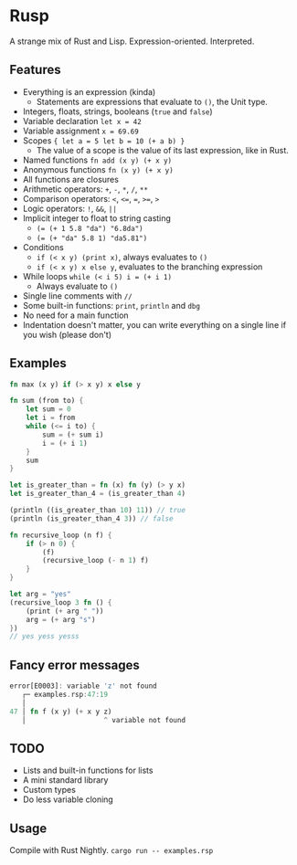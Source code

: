 # Rusp
A strange mix of Rust and Lisp. Expression-oriented. Interpreted.

## Features
- Everything is an expression (kinda)
  - Statements are expressions that evaluate to `()`, the Unit type.
- Integers, floats, strings, booleans (`true` and `false`)
- Variable declaration `let x = 42`
- Variable assignment `x = 69.69`
- Scopes `{ let a = 5 let b = 10 (+ a b) }`
  - The value of a scope is the value of its last expression, like in Rust.
- Named functions `fn add (x y) (+ x y)`
- Anonymous functions `fn (x y) (+ x y)`
- All functions are closures
- Arithmetic operators: `+`, `-`, `*`, `/`, `**`
- Comparison operators: `<`, `<=`, `=`, `>=`, `>`
- Logic operators: `!`, `&&`, `||`
- Implicit integer to float to string casting
  - `(= (+ 1 5.8 "da") "6.8da")`
  - `(= (+ "da" 5.8 1) "da5.81")`
- Conditions
  - `if (< x y) (print x)`, always evaluates to `()`
  - `if (< x y) x else y`, evaluates to the branching expression
- While loops `while (< i 5) i = (+ i 1)`
  - Always evaluate to `()`
- Single line comments with `//`
- Some built-in functions: `print`, `println` and `dbg`
- No need for a main function
- Indentation doesn't matter, you can write everything on a single line if you wish (please don't)

## Examples
```rust
fn max (x y) if (> x y) x else y

fn sum (from to) {
    let sum = 0
    let i = from
    while (<= i to) {
        sum = (+ sum i)
        i = (+ i 1)
    }
    sum
}

let is_greater_than = fn (x) fn (y) (> y x)
let is_greater_than_4 = (is_greater_than 4)

(println ((is_greater_than 10) 11)) // true
(println (is_greater_than_4 3)) // false

fn recursive_loop (n f) {
    if (> n 0) {
        (f)
        (recursive_loop (- n 1) f)
    }
}

let arg = "yes"
(recursive_loop 3 fn () {
    (print (+ arg " "))
    arg = (+ arg "s")
})
// yes yess yesss
```

## Fancy error messages
```rust
error[E0003]: variable 'z' not found
   ┌─ examples.rsp:47:19
   │
47 │ fn f (x y) (+ x y z)
   │                   ^ variable not found
```

## TODO
- Lists and built-in functions for lists
- A mini standard library
- Custom types
- Do less variable cloning

## Usage
Compile with Rust Nightly. `cargo run -- examples.rsp`